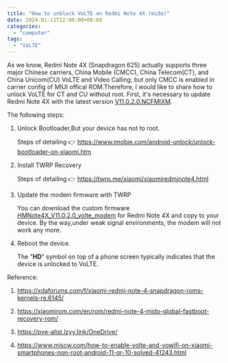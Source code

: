 ```yaml
---
title: "How to unblock VoLTE on Redmi Note 4X (mido)"
date: 2024-01-11T12:00:00+08:00
categories:
  - "computer"
tags:
  - "VoLTE"
---
```


As we know, Redmi Note 4X (Snapdragon 625) actually supports three major Chinese carriers, China Mobile (CMCC), China Telecom(CT), and China Unicom(CU) VoLTE and Video Calling, but only CMCC is enabled in carrier config of MIUI offical ROM.Therefore, I would like to share how to  unlock VoLTE for CT and CU without root. First, it's necessary to update Redmi Note 4X with the latest version [V11.0.2.0.NCFMIXM](https://xiaomirom.com/en/rom/redmi-note-4-mido-global-fastboot-recovery-rom/).

<!--more-->

The following steps:

1. Unlock Bootloader,But your device has not to root.

   Steps of detailing  👉 https://www.imobie.com/android-unlock/unlock-bootloader-on-xiaomi.htm


2. Install TWRP Recovery
   
   Steps of detailing  👉  https://twrp.me/xiaomi/xiaomiredminote4.html


3. Update the modem firmware with TWRP

   You can download the custom firmware [HMNote4X_V11.0.2.0_volte_modem](https://f000.backblazeb2.com/file/canicula/Redmi/HMNote4X_V11.0.2.0_volte_modem.zip) for Redmi Note 4X and copy to your device. By the way,under weak signal environments, the modem will not work any more.


5. Reboot the device.

   The "**HD**" symbol on top of a phone screen typically indicates that the device is unlocked to VoLTE.
   

Reference:

1. https://xdaforums.com/f/xiaomi-redmi-note-4-snapdragon-roms-kernels-re.6145/

2. https://xiaomirom.com/en/rom/redmi-note-4-mido-global-fastboot-recovery-rom/
   
3. https://pve-alist.lzyy.link/OneDrive/

4. https://www.miscw.com/how-to-enable-volte-and-vowifi-on-xiaomi-smartphones-non-root-android-11-or-10-solved-41243.html







